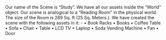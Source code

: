 Our name of the Scene is “Study”. We have all our assets inside the “World” object. Our scene is analogical to a “Reading Room” in the physical world. 
The size of the Room is 289 Sq. ft (25 Sq. Meters.).
We have created the scene with the following assets in it: -
•	Book Racks
•	Books
•	Coffee Table
•	Sofa 
•	Chair
•	Table
•	LCD TV
•	Laptop
•	Soda Vending Machine
•	Fan
•	Door
